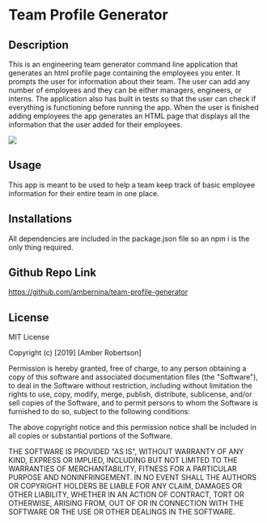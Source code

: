 # Team Profile Generator
## Description
This is an engineering team generator command line application that generates an html profile page containing the employees you enter. It prompts the user for information about their team. The user can add any number of employees and they can be either managers, engineers, or interns. The application also has built in tests so that the user can check if everything is functioning before running the app. When the user is finished adding employees the app generates an HTML page that displays all the information that the user added for their employees.

![](team-profile-generator.gif)

## Usage
This app is meant to be used to help a team keep track of basic employee information for their entire team in one place.

## Installations
All dependencies are included in the package.json file so an npm i is the only thing required.

## Github Repo Link
https://github.com/ambernina/team-profile-generator

## License

MIT License

Copyright (c) [2019] [Amber Robertson]

Permission is hereby granted, free of charge, to any person obtaining a copy of this software and associated documentation files (the "Software"), to deal in the Software without restriction, including without limitation the rights to use, copy, modify, merge, publish, distribute, sublicense, and/or sell copies of the Software, and to permit persons to whom the Software is furnished to do so, subject to the following conditions:

The above copyright notice and this permission notice shall be included in all copies or substantial portions of the Software.

THE SOFTWARE IS PROVIDED "AS IS", WITHOUT WARRANTY OF ANY KIND, EXPRESS OR IMPLIED, INCLUDING BUT NOT LIMITED TO THE WARRANTIES OF MERCHANTABILITY, FITNESS FOR A PARTICULAR PURPOSE AND NONINFRINGEMENT. IN NO EVENT SHALL THE AUTHORS OR COPYRIGHT HOLDERS BE LIABLE FOR ANY CLAIM, DAMAGES OR OTHER LIABILITY, WHETHER IN AN ACTION OF CONTRACT, TORT OR OTHERWISE, ARISING FROM, OUT OF OR IN CONNECTION WITH THE SOFTWARE OR THE USE OR OTHER DEALINGS IN THE SOFTWARE.

